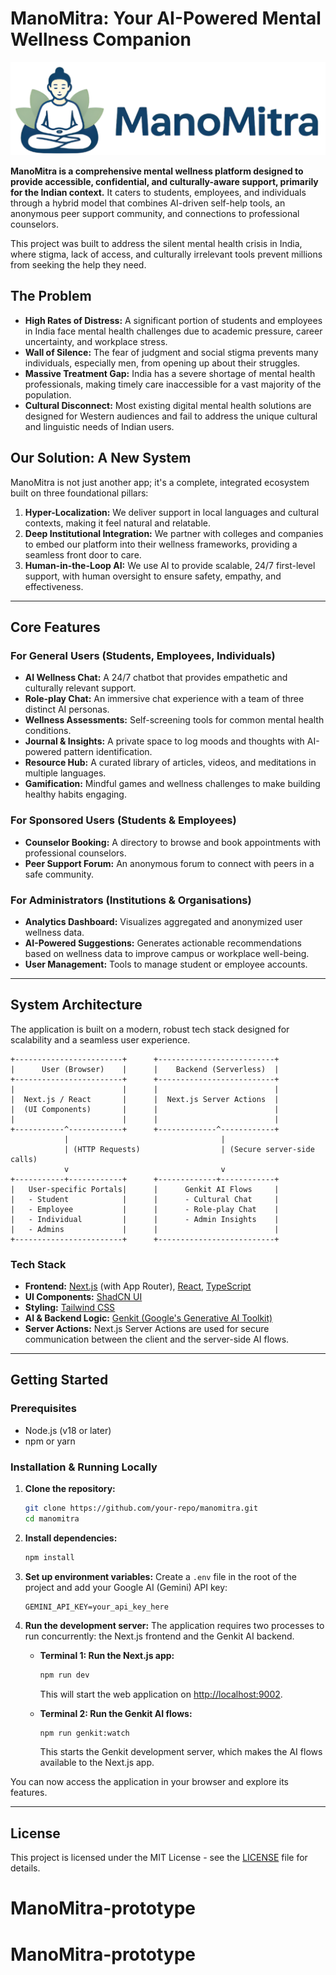 
# ManoMitra: Your AI-Powered Mental Wellness Companion

![ManoMitra Logo](public/logo-manomitra.png)

**ManoMitra is a comprehensive mental wellness platform designed to provide accessible, confidential, and culturally-aware support, primarily for the Indian context.** It caters to students, employees, and individuals through a hybrid model that combines AI-driven self-help tools, an anonymous peer support community, and connections to professional counselors.

This project was built to address the silent mental health crisis in India, where stigma, lack of access, and culturally irrelevant tools prevent millions from seeking the help they need.

## The Problem

-   **High Rates of Distress:** A significant portion of students and employees in India face mental health challenges due to academic pressure, career uncertainty, and workplace stress.
-   **Wall of Silence:** The fear of judgment and social stigma prevents many individuals, especially men, from opening up about their struggles.
-   **Massive Treatment Gap:** India has a severe shortage of mental health professionals, making timely care inaccessible for a vast majority of the population.
-   **Cultural Disconnect:** Most existing digital mental health solutions are designed for Western audiences and fail to address the unique cultural and linguistic needs of Indian users.

## Our Solution: A New System

ManoMitra is not just another app; it's a complete, integrated ecosystem built on three foundational pillars:

1.  **Hyper-Localization:** We deliver support in local languages and cultural contexts, making it feel natural and relatable.
2.  **Deep Institutional Integration:** We partner with colleges and companies to embed our platform into their wellness frameworks, providing a seamless front door to care.
3.  **Human-in-the-Loop AI:** We use AI to provide scalable, 24/7 first-level support, with human oversight to ensure safety, empathy, and effectiveness.

---

## Core Features

### For General Users (Students, Employees, Individuals)

-   **AI Wellness Chat:** A 24/7 chatbot that provides empathetic and culturally relevant support.
-   **Role-play Chat:** An immersive chat experience with a team of three distinct AI personas.
-   **Wellness Assessments:** Self-screening tools for common mental health conditions.
-   **Journal & Insights:** A private space to log moods and thoughts with AI-powered pattern identification.
-   **Resource Hub:** A curated library of articles, videos, and meditations in multiple languages.
-   **Gamification:** Mindful games and wellness challenges to make building healthy habits engaging.

### For Sponsored Users (Students & Employees)

-   **Counselor Booking:** A directory to browse and book appointments with professional counselors.
-   **Peer Support Forum:** An anonymous forum to connect with peers in a safe community.

### For Administrators (Institutions & Organisations)

-   **Analytics Dashboard:** Visualizes aggregated and anonymized user wellness data.
-   **AI-Powered Suggestions:** Generates actionable recommendations based on wellness data to improve campus or workplace well-being.
-   **User Management:** Tools to manage student or employee accounts.

---

## System Architecture

The application is built on a modern, robust tech stack designed for scalability and a seamless user experience.

```
+------------------------+      +--------------------------+
|      User (Browser)    |      |    Backend (Serverless)  |
+------------------------+      +--------------------------+
|                        |      |                          |
|  Next.js / React       |      |  Next.js Server Actions  |
|  (UI Components)       |      |                          |
|                        |      |                          |
+-----------^------------+      +-------------^------------+
            |                                  |
            | (HTTP Requests)                  | (Secure server-side calls)
            v                                  v
+-----------+------------+      +-------------+------------+
|   User-specific Portals|      |      Genkit AI Flows     |
|   - Student            |      |      - Cultural Chat     |
|   - Employee           |      |      - Role-play Chat    |
|   - Individual         |      |      - Admin Insights    |
|   - Admins             |      |                          |
+------------------------+      +--------------------------+
```

### Tech Stack

-   **Frontend:** [Next.js](https://nextjs.org/) (with App Router), [React](https://react.dev/), [TypeScript](https://www.typescriptlang.org/)
-   **UI Components:** [ShadCN UI](https://ui.shadcn.com/)
-   **Styling:** [Tailwind CSS](https://tailwindcss.com/)
-   **AI & Backend Logic:** [Genkit (Google's Generative AI Toolkit)](https://firebase.google.com/docs/genkit)
-   **Server Actions:** Next.js Server Actions are used for secure communication between the client and the server-side AI flows.

---

## Getting Started

### Prerequisites

-   Node.js (v18 or later)
-   npm or yarn

### Installation & Running Locally

1.  **Clone the repository:**
    ```bash
    git clone https://github.com/your-repo/manomitra.git
    cd manomitra
    ```

2.  **Install dependencies:**
    ```bash
    npm install
    ```

3.  **Set up environment variables:**
    Create a `.env` file in the root of the project and add your Google AI (Gemini) API key:
    ```
    GEMINI_API_KEY=your_api_key_here
    ```

4.  **Run the development server:**
    The application requires two processes to run concurrently: the Next.js frontend and the Genkit AI backend.

    -   **Terminal 1: Run the Next.js app:**
        ```bash
        npm run dev
        ```
        This will start the web application on [http://localhost:9002](http://localhost:9002).

    -   **Terminal 2: Run the Genkit AI flows:**
        ```bash
        npm run genkit:watch
        ```
        This starts the Genkit development server, which makes the AI flows available to the Next.js app.

You can now access the application in your browser and explore its features.

---
## License

This project is licensed under the MIT License - see the [LICENSE](LICENSE) file for details.
# ManoMitra-prototype
# ManoMitra-prototype
